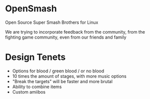 # OpenSmash

Open Source Super Smash Brothers for Linux

We are trying to incorporate feedback from the community, from the fighting game community, even from our friends and family

# Design Tenets
- Options for blood / green blood / or no blood
- 10 times the amount of stages, with more music options
- "Break the targets" will be faster and more brutal
- Ability to combine items
- Custom amiibos
